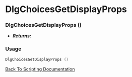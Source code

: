 # DlgChoicesGetDisplayProps 

### DlgChoicesGetDisplayProps ()
- ***Returns:*** 

### Usage

```Lua
DlgChoicesGetDisplayProps ()
```


[Back To Scripting Documentation](../README.md)
